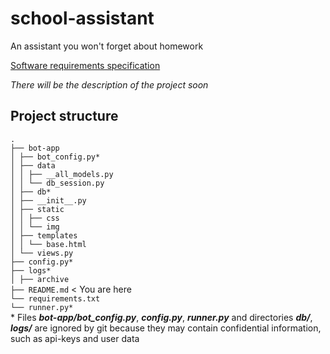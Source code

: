# school-assistant
An assistant you won't forget about homework

[Software requirements specification](https://docs.google.com/document/d/10-2b0d08dBXfpZ8_FU2gTfRhVtiyUkso0O42UgCanHc/edit?usp=sharing)

_There will be the description of the project soon_

## Project structure  
`.`  
`├── bot-app`  
`│ ├── bot_config.py*`  
`│ ├── data`  
`│ │ ├── __all_models.py`  
`│ │ └── db_session.py`  
`│ ├── db*`  
`│ ├── __init__.py`  
`│ ├── static`  
`│ │ ├── css`  
`│ │ └── img`  
`│ ├── templates`  
`│ │ └── base.html`  
`│ └── views.py`  
`├── config.py*`  
`├── logs*`  
`│ ├── archive`  
`├── README.md` < You are here  
`└── requirements.txt`  
`└── runner.py*`  
\* Files **_bot-app/bot_config.py_**, **_config.py_**, **_runner.py_** and directories **_db/_**, 
**_logs/_** are ignored by git because they may contain confidential information, such as api-keys and user data
